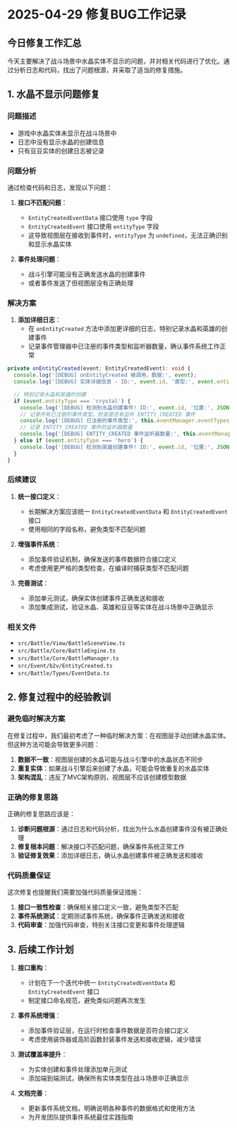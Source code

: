# 2025-04-29 修复BUG工作记录

## 今日修复工作汇总

今天主要解决了战斗场景中水晶实体不显示的问题，并对相关代码进行了优化。通过分析日志和代码，找出了问题根源，并采取了适当的修复措施。

## 1. 水晶不显示问题修复

### 问题描述
- 游戏中水晶实体未显示在战斗场景中
- 日志中没有显示水晶的创建信息
- 只有豆豆实体的创建日志被记录

### 问题分析
通过检查代码和日志，发现以下问题：

1. **接口不匹配问题**：
   - `EntityCreatedEventData` 接口使用 `type` 字段
   - `EntityCreatedEvent` 接口使用 `entityType` 字段
   - 这导致视图层在接收到事件时，`entityType` 为 `undefined`，无法正确识别和显示水晶实体

2. **事件处理问题**：
   - 战斗引擎可能没有正确发送水晶的创建事件
   - 或者事件发送了但视图层没有正确处理

### 解决方案
1. **添加详细日志**：
   - 在 `onEntityCreated` 方法中添加更详细的日志，特别记录水晶和英雄的创建事件
   - 记录事件管理器中已注册的事件类型和监听器数量，确认事件系统工作正常

```typescript
private onEntityCreated(event: EntityCreatedEvent): void {
  console.log('[DEBUG] onEntityCreated 被调用，数据:', event);
  console.log('[DEBUG] 实体详细信息 - ID:', event.id, '类型:', event.entityType, '位置:', JSON.stringify(event.position), '属性:', JSON.stringify(event.stats));

  // 特别记录水晶和英雄的创建
  if (event.entityType === 'crystal') {
    console.log('[DEBUG] 检测到水晶创建事件! ID:', event.id, '位置:', JSON.stringify(event.position));
    // 记录所有已注册的事件类型，检查是否有监听 ENTITY_CREATED 事件
    console.log('[DEBUG] 已注册的事件类型:', this.eventManager.eventTypes ? this.eventManager.eventTypes() : '无法获取');
    // 记录 ENTITY_CREATED 事件的监听器数量
    console.log('[DEBUG] ENTITY_CREATED 事件监听器数量:', this.eventManager.listenerCount ? this.eventManager.listenerCount('entityCreated') : '无法获取');
  } else if (event.entityType === 'hero') {
    console.log('[DEBUG] 检测到英雄创建事件! ID:', event.id, '位置:', JSON.stringify(event.position));
  }
}
```

### 后续建议
1. **统一接口定义**：
   - 长期解决方案应该统一 `EntityCreatedEventData` 和 `EntityCreatedEvent` 接口
   - 使用相同的字段名称，避免类型不匹配问题

2. **增强事件系统**：
   - 添加事件验证机制，确保发送的事件数据符合接口定义
   - 考虑使用更严格的类型检查，在编译时捕获类型不匹配问题

3. **完善测试**：
   - 添加单元测试，确保实体创建事件正确发送和接收
   - 添加集成测试，验证水晶、英雄和豆豆等实体在战斗场景中正确显示

### 相关文件
- `src/Battle/View/BattleSceneView.ts`
- `src/Battle/Core/BattleEngine.ts`
- `src/Battle/Core/BattleManager.ts`
- `src/Event/b2v/EntityCreated.ts`
- `src/Battle/Types/EventData.ts`

## 2. 修复过程中的经验教训

### 避免临时解决方案
在修复过程中，我们最初考虑了一种临时解决方案：在视图层手动创建水晶实体。但这种方法可能会导致更多问题：

1. **数据不一致**：视图层创建的水晶可能与战斗引擎中的水晶状态不同步
2. **重复实体**：如果战斗引擎后来创建了水晶，可能会导致重复的水晶实体
3. **架构混乱**：违反了MVC架构原则，视图层不应该创建模型数据

### 正确的修复思路
正确的修复思路应该是：

1. **诊断问题根源**：通过日志和代码分析，找出为什么水晶创建事件没有被正确处理
2. **修复根本问题**：解决接口不匹配问题，确保事件系统正常工作
3. **验证修复效果**：添加详细日志，确认水晶创建事件被正确发送和接收

### 代码质量保证
这次修复也提醒我们需要加强代码质量保证措施：

1. **接口一致性检查**：确保相关接口定义一致，避免类型不匹配
2. **事件系统测试**：定期测试事件系统，确保事件正确发送和接收
3. **代码审查**：加强代码审查，特别关注接口变更和事件处理逻辑

## 3. 后续工作计划

1. **接口重构**：
   - 计划在下一个迭代中统一 `EntityCreatedEventData` 和 `EntityCreatedEvent` 接口
   - 制定接口命名规范，避免类似问题再次发生

2. **事件系统增强**：
   - 添加事件验证层，在运行时检查事件数据是否符合接口定义
   - 考虑使用装饰器或高阶函数封装事件发送和接收逻辑，减少错误

3. **测试覆盖率提升**：
   - 为实体创建和事件处理添加单元测试
   - 添加端到端测试，确保所有实体类型在战斗场景中正确显示

4. **文档完善**：
   - 更新事件系统文档，明确说明各种事件的数据格式和使用方法
   - 为开发团队提供事件系统最佳实践指南
